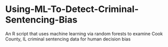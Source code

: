 # Using-ML-To-Detect-Criminal-Sentencing-Bias
An R script that uses machine learning via random forests to examine Cook County, IL criminal sentencing data for human decision bias
